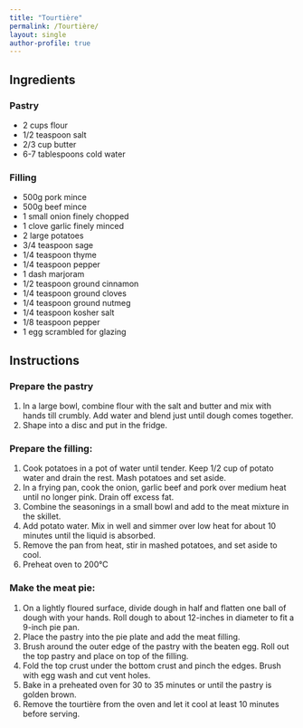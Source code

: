 ```yaml
---
title: "Tourtière"
permalink: /Tourtière/
layout: single
author-profile: true
---
```

## Ingredients
### Pastry
- 2 cups flour
- 1/2 teaspoon salt
- 2/3 cup butter
- 6-7 tablespoons cold water
### Filling
- 500g pork mince
- 500g beef mince
- 1 small onion finely chopped
- 1 clove garlic finely minced
- 2 large potatoes
- 3/4 teaspoon sage
- 1/4 teaspoon thyme
- 1/4 teaspoon pepper
- 1 dash marjoram
- 1/2 teaspoon ground cinnamon
- 1/4 teaspoon ground cloves
- 1/4 teaspoon ground nutmeg
- 1/4 teaspoon kosher salt
- 1/8 teaspoon pepper
- 1 egg scrambled for glazing

## Instructions
### Prepare the pastry
1. In a large bowl, combine flour with the salt and butter and mix with hands till crumbly. Add water and blend just until dough comes together.
2. Shape into a disc and put in the fridge.

### Prepare the filling:
1. Cook potatoes in a pot of water until tender. Keep 1/2 cup of potato water and drain the rest. Mash potatoes and set aside.
2. In a frying pan, cook the onion, garlic beef and pork over medium heat until no longer pink. Drain off excess fat. 
3. Combine the seasonings in a small bowl and add to the meat mixture in the skillet.
4. Add potato water. Mix in well and simmer over low heat for about 10 minutes until the liquid is absorbed. 
5. Remove the pan from heat, stir in mashed potatoes, and set aside to cool.
6. Preheat oven to 200°C

### Make the meat pie:
1. On a lightly floured surface, divide dough in half and flatten one ball of dough with your hands. Roll dough to about 12-inches in diameter to fit a 9-inch pie pan. 
2. Place the pastry into the pie plate and add the meat filling.
3. Brush around the outer edge of the pastry with the beaten egg. Roll out the top pastry and place on top of the filling.
4. Fold the top crust under the bottom crust and pinch the edges. Brush with egg wash and cut vent holes.
5. Bake in a preheated oven for 30 to 35 minutes or until the pastry is golden brown.
6. Remove the tourtière from the oven and let it cool at least 10 minutes before serving. 

